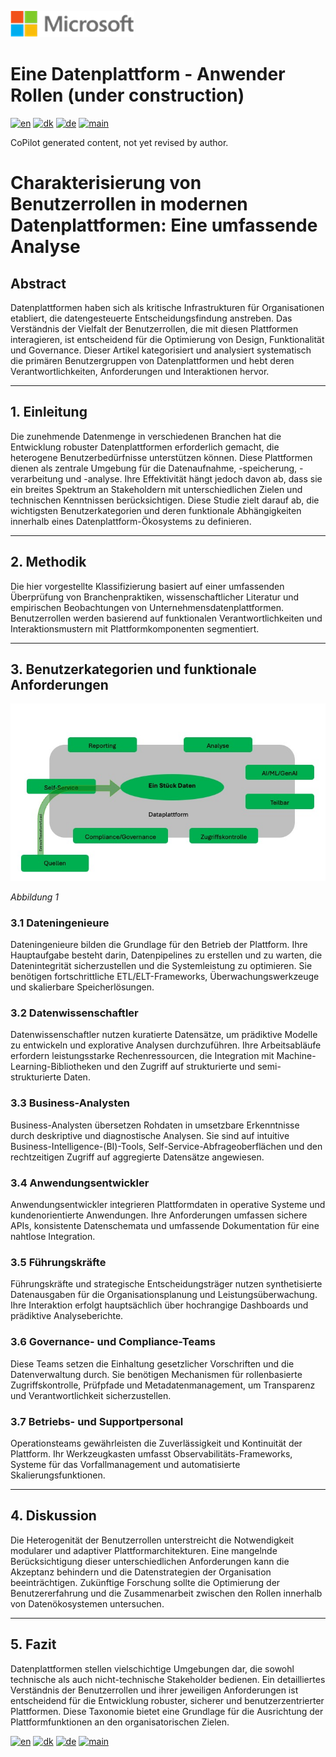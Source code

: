 ![microsoft](../images/microsoft.png)

# Eine Datenplattform - Anwender Rollen (under construction)

[![en](https://img.shields.io/badge/lang-en-blue.svg)](user-roles.md)
[![dk](https://img.shields.io/badge/lang-da-red.svg)](user-roles-da.md)
[![de](https://img.shields.io/badge/lang-de-yellow.svg)](user-roles-de.md)
[![main](https://img.shields.io/badge/main-document-green.svg)](../README.md)

CoPilot generated content, not yet revised by author.

# Charakterisierung von Benutzerrollen in modernen Datenplattformen: Eine umfassende Analyse

## **Abstract**
Datenplattformen haben sich als kritische Infrastrukturen für Organisationen etabliert, die datengesteuerte Entscheidungsfindung anstreben. Das Verständnis der Vielfalt der Benutzerrollen, die mit diesen Plattformen interagieren, ist entscheidend für die Optimierung von Design, Funktionalität und Governance. Dieser Artikel kategorisiert und analysiert systematisch die primären Benutzergruppen von Datenplattformen und hebt deren Verantwortlichkeiten, Anforderungen und Interaktionen hervor.

---

## **1. Einleitung**
Die zunehmende Datenmenge in verschiedenen Branchen hat die Entwicklung robuster Datenplattformen erforderlich gemacht, die heterogene Benutzerbedürfnisse unterstützen können. Diese Plattformen dienen als zentrale Umgebung für die Datenaufnahme, -speicherung, -verarbeitung und -analyse. Ihre Effektivität hängt jedoch davon ab, dass sie ein breites Spektrum an Stakeholdern mit unterschiedlichen Zielen und technischen Kenntnissen berücksichtigen. Diese Studie zielt darauf ab, die wichtigsten Benutzerkategorien und deren funktionale Abhängigkeiten innerhalb eines Datenplattform-Ökosystems zu definieren.

---

## **2. Methodik**
Die hier vorgestellte Klassifizierung basiert auf einer umfassenden Überprüfung von Branchenpraktiken, wissenschaftlicher Literatur und empirischen Beobachtungen von Unternehmensdatenplattformen. Benutzerrollen werden basierend auf funktionalen Verantwortlichkeiten und Interaktionsmustern mit Plattformkomponenten segmentiert.

---

## **3. Benutzerkategorien und funktionale Anforderungen**

![Abbildung 1](../images/german/Slide24.jpeg)

*Abbildung 1*

### **3.1 Dateningenieure**
Dateningenieure bilden die Grundlage für den Betrieb der Plattform. Ihre Hauptaufgabe besteht darin, Datenpipelines zu erstellen und zu warten, die Datenintegrität sicherzustellen und die Systemleistung zu optimieren. Sie benötigen fortschrittliche ETL/ELT-Frameworks, Überwachungswerkzeuge und skalierbare Speicherlösungen.

### **3.2 Datenwissenschaftler**
Datenwissenschaftler nutzen kuratierte Datensätze, um prädiktive Modelle zu entwickeln und explorative Analysen durchzuführen. Ihre Arbeitsabläufe erfordern leistungsstarke Rechenressourcen, die Integration mit Machine-Learning-Bibliotheken und den Zugriff auf strukturierte und semi-strukturierte Daten.

### **3.3 Business-Analysten**
Business-Analysten übersetzen Rohdaten in umsetzbare Erkenntnisse durch deskriptive und diagnostische Analysen. Sie sind auf intuitive Business-Intelligence-(BI)-Tools, Self-Service-Abfrageoberflächen und den rechtzeitigen Zugriff auf aggregierte Datensätze angewiesen.

### **3.4 Anwendungsentwickler**
Anwendungsentwickler integrieren Plattformdaten in operative Systeme und kundenorientierte Anwendungen. Ihre Anforderungen umfassen sichere APIs, konsistente Datenschemata und umfassende Dokumentation für eine nahtlose Integration.

### **3.5 Führungskräfte**
Führungskräfte und strategische Entscheidungsträger nutzen synthetisierte Datenausgaben für die Organisationsplanung und Leistungsüberwachung. Ihre Interaktion erfolgt hauptsächlich über hochrangige Dashboards und prädiktive Analyseberichte.

### **3.6 Governance- und Compliance-Teams**
Diese Teams setzen die Einhaltung gesetzlicher Vorschriften und die Datenverwaltung durch. Sie benötigen Mechanismen für rollenbasierte Zugriffskontrolle, Prüfpfade und Metadatenmanagement, um Transparenz und Verantwortlichkeit sicherzustellen.

### **3.7 Betriebs- und Supportpersonal**
Operationsteams gewährleisten die Zuverlässigkeit und Kontinuität der Plattform. Ihr Werkzeugkasten umfasst Observabilitäts-Frameworks, Systeme für das Vorfallmanagement und automatisierte Skalierungsfunktionen.

---

## **4. Diskussion**
Die Heterogenität der Benutzerrollen unterstreicht die Notwendigkeit modularer und adaptiver Plattformarchitekturen. Eine mangelnde Berücksichtigung dieser unterschiedlichen Anforderungen kann die Akzeptanz behindern und die Datenstrategien der Organisation beeinträchtigen. Zukünftige Forschung sollte die Optimierung der Benutzererfahrung und die Zusammenarbeit zwischen den Rollen innerhalb von Datenökosystemen untersuchen.

---

## **5. Fazit**
Datenplattformen stellen vielschichtige Umgebungen dar, die sowohl technische als auch nicht-technische Stakeholder bedienen. Ein detailliertes Verständnis der Benutzerrollen und ihrer jeweiligen Anforderungen ist entscheidend für die Entwicklung robuster, sicherer und benutzerzentrierter Plattformen. Diese Taxonomie bietet eine Grundlage für die Ausrichtung der Plattformfunktionen an den organisatorischen Zielen.

[![en](https://img.shields.io/badge/lang-en-blue.svg)](user-roles.md)
[![dk](https://img.shields.io/badge/lang-da-red.svg)](user-roles-da.md)
[![de](https://img.shields.io/badge/lang-de-yellow.svg)](user-roles-de.md)
[![main](https://img.shields.io/badge/main-document-green.svg)](../README.md)